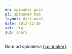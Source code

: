 ```yaml
---
en: spinaker pole
pl: spinaker bum
layout: dict_word
date: 2013-12-30
cat: rig
sub: spars
---
```


Bum od spinakera [[spinnaker](/dict/spinnaker.html)].